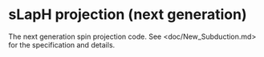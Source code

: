 # sLapH projection (next generation)

The next generation spin projection code. See <doc/New_Subduction.md> for the
specification and details.
